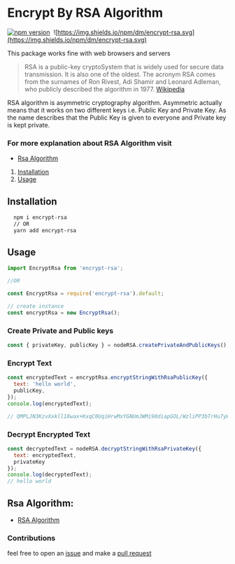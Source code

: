 
# Encrypt By RSA Algorithm

[![npm version](https://badge.fury.io/js/encrypt-rsa.svg)](https://badge.fury.io/js/encrypt-rsa)&nbsp;
![https://img.shields.io/npm/dm/encrypt-rsa.svg](https://img.shields.io/npm/dm/encrypt-rsa.svg)

This package works fine with web browsers and servers

> RSA is a public-key cryptoSystem that is widely used for secure data transmission. It is also one of the oldest. The acronym RSA comes from the surnames of Ron Rivest, Adi Shamir and Leonard Adleman, who publicly described the algorithm in 1977. [Wikipedia](https://en.wikipedia.org/wiki/RSA_(cryptosystem))

RSA algorithm is asymmetric cryptography algorithm. Asymmetric actually means that it works on two different keys i.e. Public Key and Private Key. As the name describes that the Public Key is given to everyone and Private key is kept private.

### For more explanation about RSA Algorithm visit 
- [Rsa Algorithm](https://milad-ezzat.vercel.app/blog/encrypt-by-rsa-algorithm)

1. [Installation](#installation)
2. [Usage](#usage)

## Installation

```bash
  npm i encrypt-rsa
  // OR
  yarn add encrypt-rsa
```

## Usage

```js
import EncryptRsa from 'encrypt-rsa';

//OR

const EncryptRsa = require('encrypt-rsa').default;

// create instance
const encryptRsa = new EncryptRsa();
```

### Create Private and Public keys

```js
const { privateKey, publicKey } = nodeRSA.createPrivateAndPublicKeys();
```

### Encrypt Text

```js
const encryptedText = encryptRsa.encryptStringWithRsaPublicKey({ 
  text: 'hello world',   
  publicKey,
});
console.log(encryptedText);

// QMPLJN3KzvXxkll18wax+KxqC0UqiHrwMxYGNUmJWMi98diapGOL/WzliPP3bTrHu7yWU1DnaB3f71w6JBYP+wG98fWLaz8+rwemerVja8B0FJVUphjBUmoDhX52JSoLFI0YVHtihXtoRk1pVaRFWm8FmZPZAcCKL7a0YDI1wABGvcSbLhaacmgX6zR6fzyltWVCrXn0NcVGox7WK7x4sCtywNhZx2XuUVSztr7QYcV2OQe8aDTUd7NXtaBVkj9RUYUR2QvhIpETksx14WD4ytohM68RUIJLRmU3y761mxcF+7Pjw/Utcirqu2Ohg0K18xGqlaE6fdifh0vIlfH+kA==
```

### Decrypt Encrypted Text

```js
const decryptedText = nodeRSA.decryptStringWithRsaPrivateKey({ 
  text: encryptedText, 
  privateKey
});
console.log(decryptedText);
// hello world
```

## Rsa Algorithm:
- [RSA Algorithm](https://simple.wikipedia.org/wiki/RSA_algorithm)


### Contributions
feel free to open an [issue](https://github.com/miladezzat/encrypt-rsa/issues) and make a [pull request](https://github.com/miladezzat/encrypt-rsa/pulls)